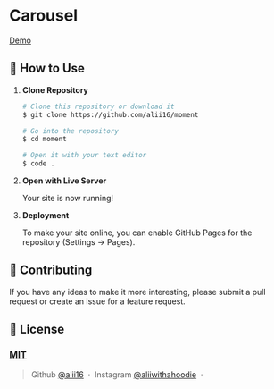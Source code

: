 # Carousel

[Demo](https://alii16.github.io/moment/)

## 🚀 How to Use

1.  **Clone Repository**

    ```bash
    # Clone this repository or download it
    $ git clone https://github.com/alii16/moment

    # Go into the repository
    $ cd moment

    # Open it with your text editor
    $ code .
    ```

2. **Open with Live Server**

    Your site is now running!

3. **Deployment**

    To make your site online, you can enable GitHub Pages for the repository (Settings -> Pages).

## 📝 Contributing

If you have any ideas to make it more interesting, please submit a pull request or create an issue for a feature request.

## 🤝 License

### [MIT](LICENSE)

> Github [@alii16](https://github.com/alii16) &nbsp;&middot;&nbsp;
> Instagram [@aliiwithahoodie](https://instagram.com/aliiwithahoodie) &nbsp;&middot;&nbsp;
